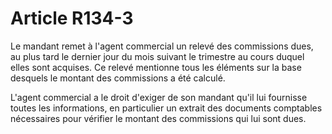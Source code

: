 # Article R134-3

Le mandant remet à l'agent commercial un relevé des commissions dues, au plus tard le dernier jour du mois suivant le trimestre au cours duquel elles sont acquises. Ce relevé mentionne tous les éléments sur la base desquels le montant des commissions a été calculé.

L'agent commercial a le droit d'exiger de son mandant qu'il lui fournisse toutes les informations, en particulier un extrait des documents comptables nécessaires pour vérifier le montant des commissions qui lui sont dues.
